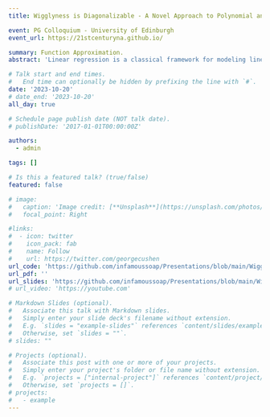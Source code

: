```yaml
---
title: Wigglyness is Diagonalizable - A Novel Approach to Polynomial and Rational Approximation

event: PG Colloquium - University of Edinburgh
event_url: https://21stcenturyna.github.io/

summary: Function Approximation.
abstract: 'Linear regression is a classical framework for modeling linear relationships between variables. To model nonlinear relationships, though, a typical statistics course quickly introduces polynomial regressions for the job. However, they are dismissed just as quickly due to producing unwanted wigglyness in the model. One way to measure a model’s wigglyness is by the l2-norm on its second derivative, ||f”(x)||. In this talk, I will show how orthogonal polynomials linearize a generalized version of this norm, making this wigglyness measure linear with respect to the polynomial coefficient. I will also apply this idea to rational polynomials, an alternate way to model nonlinearity, providing better approximations than polynomial and spline-based methods.'

# Talk start and end times.
#   End time can optionally be hidden by prefixing the line with `#`.
date: '2023-10-20'
# date_end: '2023-10-20'
all_day: true

# Schedule page publish date (NOT talk date).
# publishDate: '2017-01-01T00:00:00Z'

authors:
  - admin

tags: []

# Is this a featured talk? (true/false)
featured: false

# image:
#   caption: 'Image credit: [**Unsplash**](https://unsplash.com/photos/bzdhc5b3Bxs)'
#   focal_point: Right

#links:
#  - icon: twitter
#    icon_pack: fab
#    name: Follow
#    url: https://twitter.com/georgecushen
url_code: 'https://github.com/infamoussoap/Presentations/blob/main/Wigglyness%20is%20Diagonalizable.nb'
url_pdf: ''
url_slides: 'https://github.com/infamoussoap/Presentations/blob/main/Wigglyness%20is%20Diagonalizable.pdf'
# url_video: 'https://youtube.com'

# Markdown Slides (optional).
#   Associate this talk with Markdown slides.
#   Simply enter your slide deck's filename without extension.
#   E.g. `slides = "example-slides"` references `content/slides/example-slides.md`.
#   Otherwise, set `slides = ""`.
# slides: ""

# Projects (optional).
#   Associate this post with one or more of your projects.
#   Simply enter your project's folder or file name without extension.
#   E.g. `projects = ["internal-project"]` references `content/project/deep-learning/index.md`.
#   Otherwise, set `projects = []`.
# projects:
#   - example
---
```


